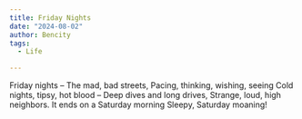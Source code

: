```yaml
---
title: Friday Nights
date: "2024-08-02"
author: Bencity
tags:
  - Life

---
```


Friday nights –
The mad, bad streets,
Pacing, thinking, wishing, seeing
Cold nights, tipsy, hot blood –
Deep dives and long drives,
Strange, loud, high neighbors.
It ends on a Saturday morning
Sleepy, Saturday moaning!
